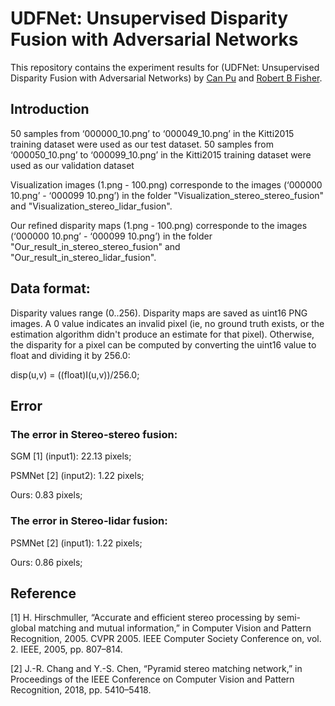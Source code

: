 # UDFNet: Unsupervised Disparity Fusion with Adversarial Networks

This repository contains the experiment results for (UDFNet: Unsupervised Disparity Fusion with Adversarial Networks) by [Can Pu](https://github.com/Canpu999) and [Robert B Fisher](http://homepages.inf.ed.ac.uk/rbf/).


## Introduction

50 samples from ‘000000_10.png’ to ‘000049_10.png’ in the Kitti2015 training dataset were used as our test dataset. 50 samples from ‘000050_10.png’ to ‘000099_10.png’ in the Kitti2015 training dataset were used as our validation dataset

Visualization images (1.png - 100.png) corresponde to the images (‘000000 10.png’ - ‘000099 10.png’) in the folder "Visualization_stereo_stereo_fusion" and "Visualization_stereo_lidar_fusion". 

Our refined disparity maps (1.png - 100.png) corresponde to the images (‘000000 10.png’ - ‘000099 10.png’) in the folder "Our_result_in_stereo_stereo_fusion" and "Our_result_in_stereo_lidar_fusion". 

## Data format:

Disparity values range (0..256). Disparity maps are saved as uint16 PNG images. A 0 value indicates an invalid pixel (ie, no
ground truth exists, or the estimation algorithm didn't produce an estimate for that pixel). Otherwise, the disparity for a pixel can be computed by converting the uint16 value to float and dividing it by 256.0:

disp(u,v)  = ((float)I(u,v))/256.0;

## Error

### The error in Stereo-stereo fusion:
SGM [1]    (input1): 22.13 pixels;

PSMNet [2] (input2): 1.22 pixels;

Ours:                0.83 pixels;


### The error in Stereo-lidar fusion:
PSMNet [2] (input1): 1.22 pixels;

Ours:                0.86 pixels;


## Reference
[1] H. Hirschmuller, “Accurate and efficient stereo processing by semi-global matching and mutual information,” in Computer Vision and Pattern Recognition, 2005. CVPR 2005. IEEE Computer Society Conference on, vol. 2. IEEE, 2005, pp. 807–814.

[2] J.-R. Chang and Y.-S. Chen, “Pyramid stereo matching network,” in Proceedings of the IEEE Conference on Computer Vision and Pattern Recognition, 2018, pp. 5410–5418.






